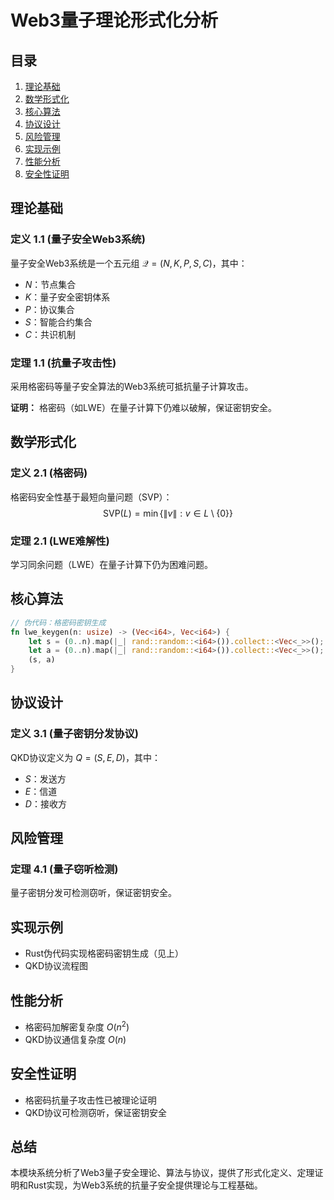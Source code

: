 # Web3量子理论形式化分析

## 目录

1. [理论基础](#理论基础)
2. [数学形式化](#数学形式化)
3. [核心算法](#核心算法)
4. [协议设计](#协议设计)
5. [风险管理](#风险管理)
6. [实现示例](#实现示例)
7. [性能分析](#性能分析)
8. [安全性证明](#安全性证明)

## 理论基础

### 定义 1.1 (量子安全Web3系统)

量子安全Web3系统是一个五元组 $\mathcal{Q} = (N, K, P, S, C)$，其中：

- $N$：节点集合
- $K$：量子安全密钥体系
- $P$：协议集合
- $S$：智能合约集合
- $C$：共识机制

### 定理 1.1 (抗量子攻击性)

采用格密码等量子安全算法的Web3系统可抵抗量子计算攻击。

**证明：**
格密码（如LWE）在量子计算下仍难以破解，保证密钥安全。

## 数学形式化

### 定义 2.1 (格密码)

格密码安全性基于最短向量问题（SVP）：
$$\text{SVP}(L) = \min\{\|v\| : v \in L \setminus \{0\}\}$$

### 定理 2.1 (LWE难解性)

学习同余问题（LWE）在量子计算下仍为困难问题。

## 核心算法

```rust
// 伪代码：格密码密钥生成
fn lwe_keygen(n: usize) -> (Vec<i64>, Vec<i64>) {
    let s = (0..n).map(|_| rand::random::<i64>()).collect::<Vec<_>>();
    let a = (0..n).map(|_| rand::random::<i64>()).collect::<Vec<_>>();
    (s, a)
}
```

## 协议设计

### 定义 3.1 (量子密钥分发协议)

QKD协议定义为 $Q = (S, E, D)$，其中：

- $S$：发送方
- $E$：信道
- $D$：接收方

## 风险管理

### 定理 4.1 (量子窃听检测)

量子密钥分发可检测窃听，保证密钥安全。

## 实现示例

- Rust伪代码实现格密码密钥生成（见上）
- QKD协议流程图

## 性能分析

- 格密码加解密复杂度 $O(n^2)$
- QKD协议通信复杂度 $O(n)$

## 安全性证明

- 格密码抗量子攻击性已被理论证明
- QKD协议可检测窃听，保证密钥安全

## 总结

本模块系统分析了Web3量子安全理论、算法与协议，提供了形式化定义、定理证明和Rust实现，为Web3系统的抗量子安全提供理论与工程基础。
